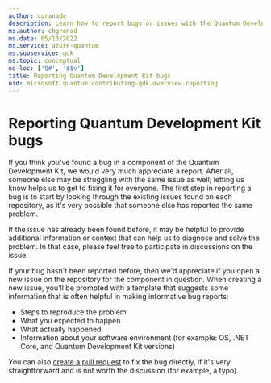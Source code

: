 ```yaml
---
author: cgranade
description: Learn how to report bugs or issues with the Quantum Development Kit (QDK).
ms.author: chgranad
ms.date: 05/13/2022
ms.service: azure-quantum
ms.subservice: qdk
ms.topic: conceptual
no-loc: ['Q#', '$$v']
title: Reporting Quantum Development Kit bugs
uid: microsoft.quantum.contributing-qdk.overview.reporting
---
```


# Reporting Quantum Development Kit bugs #

If you think you've found a bug in a component of the Quantum Development Kit, we would very much appreciate a report.
After all, someone else may be struggling with the same issue as well; letting us know helps us to get to fixing it for everyone.
The first step in reporting a bug is to start by looking through the existing issues found on each repository, as it's very possible that someone else has reported the same problem.

If the issue has already been found before, it may be helpful to provide additional information or context that can help us to diagnose and solve the problem.
In that case, please feel free to participate in discussions on the issue.

If your bug hasn't been reported before, then we'd appreciate if you open a new issue on the repository for the component in question.
When creating a new issue, you'll be prompted with a template that suggests some information that is often helpful in making informative bug reports:

- Steps to reproduce the problem
- What you expected to happen
- What actually happened
- Information about your software environment (for example: OS, .NET Core, and Quantum Development Kit versions)

You can also [create a pull request](contributing-pull-requests.md) to fix the bug directly, if it's very straightforward and is not worth the discussion (for example, a typo).